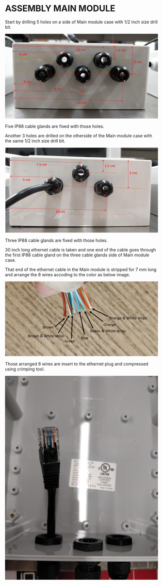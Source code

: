 # ASSEMBLY MAIN MODULE 

Start by drilling 5 holes on a side of Main module case with 1/2 inch size drill bit.

<img src="https://github.com/mi3nts/centralHub/blob/master/images/5holeedit.PNG">

Five IP88 cable glands are fixed with those holes.

Another 3 holes are drilled on the otherside of the Main module case with the same 1/2 inch size drill bit.

<img src="https://github.com/mi3nts/centralHub/blob/master/images/3holeedit.PNG">

Three IP88 cable glands are fixed with those holes.

30 inch long ethernet cable is taken and one end of the cable goes through the first IP88 cable gland on the three cable glands side of Main module case.

That end of the ethernet cable in the Main module is stripped for 7 mm long and arrange the 8 wires accoding to the color as below image. 

<img src="https://github.com/mi3nts/centralHub/blob/master/images/ethernetedit.PNG">

Those arranged 8 wires are insert to the ethernet plug and compressed using crimping tool.

<img src="https://github.com/mi3nts/centralHub/blob/master/images/ethernet1.jpg">

